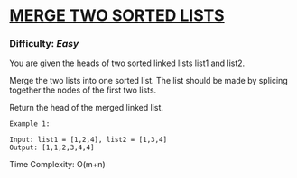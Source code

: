 # [MERGE TWO SORTED LISTS](https://leetcode.com/problems/merge-two-sorted-lists/description/)

### Difficulty: ***Easy***

You are given the heads of two sorted linked lists list1 and list2.

Merge the two lists into one sorted list. The list should be made by splicing together the nodes of the first two lists.

Return the head of the merged linked list.


```
Example 1:

Input: list1 = [1,2,4], list2 = [1,3,4]
Output: [1,1,2,3,4,4]
```


Time Complexity: O(m+n)
